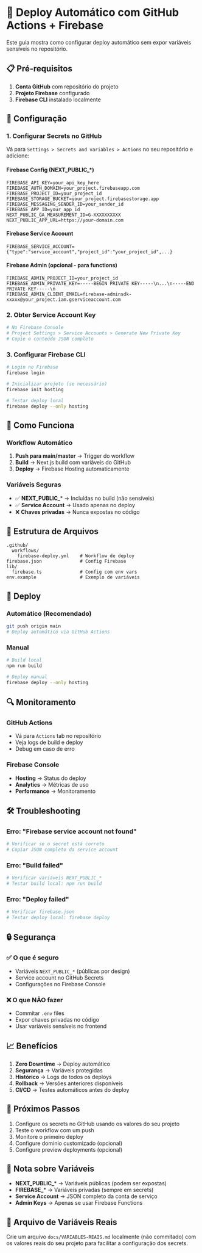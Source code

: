 # 🚀 Deploy Automático com GitHub Actions + Firebase

Este guia mostra como configurar deploy automático sem expor variáveis sensíveis no repositório.

## 📋 Pré-requisitos

1. **Conta GitHub** com repositório do projeto
2. **Projeto Firebase** configurado
3. **Firebase CLI** instalado localmente

## 🔧 Configuração

### 1. Configurar Secrets no GitHub

Vá para `Settings > Secrets and variables > Actions` no seu repositório e adicione:

#### Firebase Config (NEXT_PUBLIC_*)
```
FIREBASE_API_KEY=your_api_key_here
FIREBASE_AUTH_DOMAIN=your_project.firebaseapp.com
FIREBASE_PROJECT_ID=your_project_id
FIREBASE_STORAGE_BUCKET=your_project.firebasestorage.app
FIREBASE_MESSAGING_SENDER_ID=your_sender_id
FIREBASE_APP_ID=your_app_id
NEXT_PUBLIC_GA_MEASUREMENT_ID=G-XXXXXXXXXX
NEXT_PUBLIC_APP_URL=https://your-domain.com
```

#### Firebase Service Account
```
FIREBASE_SERVICE_ACCOUNT={"type":"service_account","project_id":"your_project_id",...}
```

#### Firebase Admin (opcional - para functions)
```
FIREBASE_ADMIN_PROJECT_ID=your_project_id
FIREBASE_ADMIN_PRIVATE_KEY=-----BEGIN PRIVATE KEY-----\n...\n-----END PRIVATE KEY-----\n
FIREBASE_ADMIN_CLIENT_EMAIL=firebase-adminsdk-xxxxx@your_project.iam.gserviceaccount.com
```

### 2. Obter Service Account Key

```bash
# No Firebase Console
# Project Settings > Service Accounts > Generate New Private Key
# Copie o conteúdo JSON completo
```

### 3. Configurar Firebase CLI

```bash
# Login no Firebase
firebase login

# Inicializar projeto (se necessário)
firebase init hosting

# Testar deploy local
firebase deploy --only hosting
```

## 🔄 Como Funciona

### Workflow Automático
1. **Push para main/master** → Trigger do workflow
2. **Build** → Next.js build com variáveis do GitHub
3. **Deploy** → Firebase Hosting automaticamente

### Variáveis Seguras
- ✅ **NEXT_PUBLIC_*** → Incluídas no build (não sensíveis)
- ✅ **Service Account** → Usado apenas no deploy
- ❌ **Chaves privadas** → Nunca expostas no código

## 📁 Estrutura de Arquivos

```
.github/
  workflows/
    firebase-deploy.yml    # Workflow de deploy
firebase.json              # Config Firebase
lib/
  firebase.ts              # Config com env vars
env.example                # Exemplo de variáveis
```

## 🚀 Deploy

### Automático (Recomendado)
```bash
git push origin main
# Deploy automático via GitHub Actions
```

### Manual
```bash
# Build local
npm run build

# Deploy manual
firebase deploy --only hosting
```

## 🔍 Monitoramento

### GitHub Actions
- Vá para `Actions` tab no repositório
- Veja logs de build e deploy
- Debug em caso de erro

### Firebase Console
- **Hosting** → Status do deploy
- **Analytics** → Métricas de uso
- **Performance** → Monitoramento

## 🛠️ Troubleshooting

### Erro: "Firebase service account not found"
```bash
# Verificar se o secret está correto
# Copiar JSON completo da service account
```

### Erro: "Build failed"
```bash
# Verificar variáveis NEXT_PUBLIC_*
# Testar build local: npm run build
```

### Erro: "Deploy failed"
```bash
# Verificar firebase.json
# Testar deploy local: firebase deploy
```

## 🔒 Segurança

### ✅ O que é seguro
- Variáveis `NEXT_PUBLIC_*` (públicas por design)
- Service account no GitHub Secrets
- Configurações no Firebase Console

### ❌ O que NÃO fazer
- Commitar `.env` files
- Expor chaves privadas no código
- Usar variáveis sensíveis no frontend

## 📈 Benefícios

1. **Zero Downtime** → Deploy automático
2. **Segurança** → Variáveis protegidas
3. **Histórico** → Logs de todos os deploys
4. **Rollback** → Versões anteriores disponíveis
5. **CI/CD** → Testes automáticos antes do deploy

## 🎯 Próximos Passos

1. Configure os secrets no GitHub usando os valores do seu projeto
2. Teste o workflow com um push
3. Monitore o primeiro deploy
4. Configure domínio customizado (opcional)
5. Configure preview deployments (opcional)

## 📝 Nota sobre Variáveis

- **NEXT_PUBLIC_*** → Variáveis públicas (podem ser expostas)
- **FIREBASE_*** → Variáveis privadas (sempre em secrets)
- **Service Account** → JSON completo da conta de serviço
- **Admin Keys** → Apenas se usar Firebase Functions

## 🔐 Arquivo de Variáveis Reais

Crie um arquivo `docs/VARIABLES-REAIS.md` localmente (não commitado) com os valores reais do seu projeto para facilitar a configuração dos secrets. 